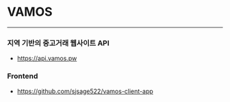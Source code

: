 # VAMOS

***
### 지역 기반의 중고거래 웹사이트 API <br/>
- https://api.vamos.pw

### Frontend
- https://github.com/sjsage522/vamos-client-app